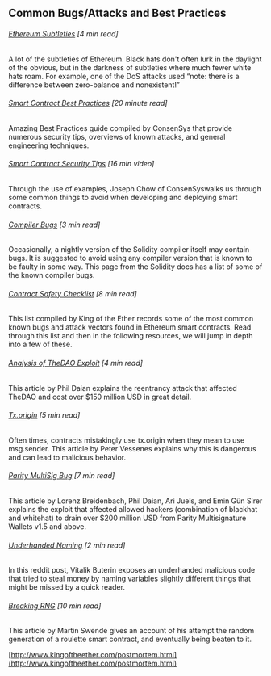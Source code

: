 ## Common Bugs/Attacks and Best Practices

###### [Ethereum Subtleties](https://github.com/ethereum/wiki/wiki/subtleties) \[4 min read\]

A lot of the subtleties of Ethereum. Black hats don't often lurk in the daylight of the obvious, but in the darkness of subtleties where much fewer white hats roam. For example, one of the DoS attacks used “note: there is a difference between zero-balance and nonexistent!”

###### [Smart Contract Best Practices](https://github.com/ConsenSys/smart-contract-best-practices) \[20 minute read\]

Amazing Best Practices guide compiled by ConsenSys that provide numerous security tips, overviews of known attacks, and general engineering techniques.

###### [Smart Contract Security Tips](https://www.youtube.com/watch?v=_pqDAMRwkzY) \[16 min video\]

Through the use of examples, Joseph Chow of ConsenSyswalks us through some common things to avoid when developing and deploying smart contracts.

###### [Compiler Bugs](https://www.gitbook.com/book/sunnya97/a-beginner-s-guide-to-ethereum-and-dapp-developme/edit#) \[3 min read\]

Occasionally, a nightly version of the Solidity compiler itself may contain bugs. It is suggested to avoid using any compiler version that is known to be faulty in some way.  This page from the Solidity docs has a list of some of the known compiler bugs.

###### [Contract Safety Checklist](https://www.kingoftheether.com/contract-safety-checklist.html) \[8 min read\]

This list compiled by King of the Ether records some of the most common known bugs and attack vectors found in Ethereum smart contracts.  Read through this list and then in the following resources, we will jump in depth into a few of these.

###### [Analysis of TheDAO Exploit](http://hackingdistributed.com/2016/06/18/analysis-of-the-dao-exploit/) \[4 min read\]

This article by Phil Daian explains the reentrancy attack that affected TheDAO and cost over $150 million USD in great detail.

###### [Tx.origin](http://vessenes.com/tx-origin-and-ethereum-oh-my/) \[5 min read\]

Often times, contracts mistakingly use tx.origin when they mean to use msg.sender.  This article by Peter Vessenes explains why this is dangerous and can lead to malicious behavior.

###### [Parity MultiSig Bug](http://hackingdistributed.com/2017/07/22/deep-dive-parity-bug/) \[7 min read\]

This article by Lorenz Breidenbach, Phil Daian, Ari Juels, and Emin Gün Sirer explains the exploit that affected allowed hackers \(combination of blackhat and whitehat\) to drain over $200 million USD from Parity Multisignature Wallets v1.5 and above.

###### [Underhanded Naming](https://www.reddit.com/r/ethereum/comments/4e5y30/live_example_of_underhanded_solidity_coding_on/) \[2 min read\]

In this reddit post, Vitalik Buterin exposes an underhanded malicious code that tried to steal money by naming variables slightly different things that might be missed by a quick reader.

###### [Breaking RNG](http://martin.swende.se/blog/Breaking_the_house.html) \[10 min read\]

This article by Martin Swende gives an account of his attempt the random generation of a roulette smart contract, and eventually being beaten to it.

[http://www.kingoftheether.com/postmortem.html](http://www.kingoftheether.com/postmortem.html)

